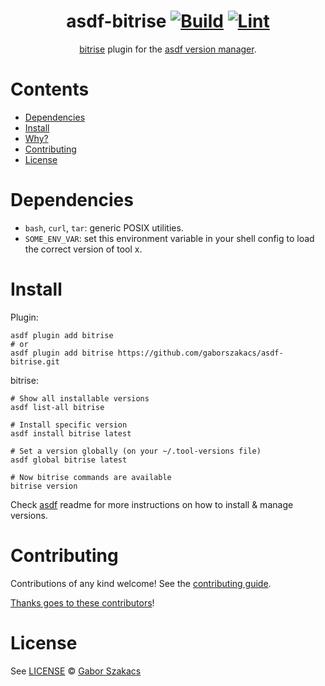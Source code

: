 <div align="center">

# asdf-bitrise [![Build](https://github.com/gaborszakacs/asdf-bitrise/actions/workflows/build.yml/badge.svg)](https://github.com/gaborszakacs/asdf-bitrise/actions/workflows/build.yml) [![Lint](https://github.com/gaborszakacs/asdf-bitrise/actions/workflows/lint.yml/badge.svg)](https://github.com/gaborszakacs/asdf-bitrise/actions/workflows/lint.yml)


[bitrise](https://github.com/gaborszakacs/bitrise) plugin for the [asdf version manager](https://asdf-vm.com).

</div>

# Contents

- [Dependencies](#dependencies)
- [Install](#install)
- [Why?](#why)
- [Contributing](#contributing)
- [License](#license)

# Dependencies

- `bash`, `curl`, `tar`: generic POSIX utilities.
- `SOME_ENV_VAR`: set this environment variable in your shell config to load the correct version of tool x.

# Install

Plugin:

```shell
asdf plugin add bitrise
# or
asdf plugin add bitrise https://github.com/gaborszakacs/asdf-bitrise.git
```

bitrise:

```shell
# Show all installable versions
asdf list-all bitrise

# Install specific version
asdf install bitrise latest

# Set a version globally (on your ~/.tool-versions file)
asdf global bitrise latest

# Now bitrise commands are available
bitrise version
```

Check [asdf](https://github.com/asdf-vm/asdf) readme for more instructions on how to
install & manage versions.

# Contributing

Contributions of any kind welcome! See the [contributing guide](contributing.md).

[Thanks goes to these contributors](https://github.com/gaborszakacs/asdf-bitrise/graphs/contributors)!

# License

See [LICENSE](LICENSE) © [Gabor Szakacs](https://github.com/gaborszakacs/)
